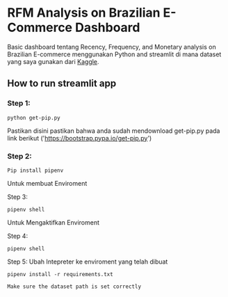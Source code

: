 # RFM Analysis on Brazilian E-Commerce Dashboard
Basic dashboard tentang Recency, Frequency, and Monetary analysis on Brazilian E-commerce menggunakan Python and streamlit di mana dataset yang saya gunakan dari [Kaggle]('https://www.kaggle.com/datasets/olistbr/brazilian-ecommerce').

## How to run streamlit app

### Step 1:
```
python get-pip.py
```
Pastikan disini pastikan bahwa anda sudah mendownload get-pip.py pada link berikut ('https://bootstrap.pypa.io/get-pip.py')

### Step 2:
```
Pip install pipenv
```
Untuk membuat Enviroment

Step 3:
```
pipenv shell
```

Untuk Mengaktifkan Enviroment

Step 4:
```
pipenv shell
```

Step 5:
Ubah Intepreter ke enviroment yang telah dibuat
```
pipenv install -r requirements.txt
```


```
Make sure the dataset path is set correctly
